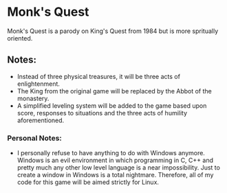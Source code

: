 # Monk's Quest
Monk's Quest is a parody on King's Quest from 1984 but is more spritually oriented.


## Notes:
- Instead of three physical treasures, it will be three acts of enlightenment.
- The King from the original game will be replaced by the Abbot of the monastery.
- A simplified leveling system will be added to the game based upon score, responses to situations and the three acts of humility aforementioned.

### Personal Notes:
- I personally refuse to have anything to do with Windows anymore. Windows is an evil environment in which programming in C, C++ and pretty much any other low level language is a near impossibility. Just to create a window in Windows is a total nightmare. Therefore, all of my code for this game will be aimed strictly for Linux.